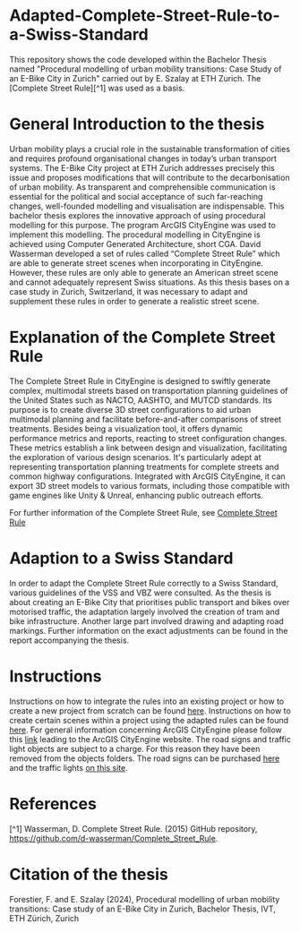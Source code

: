 # Adapted-Complete-Street-Rule-to-a-Swiss-Standard
This repository shows the code developed within the Bachelor Thesis named "Procedural modelling of urban mobility transitions: Case Study of an E-Bike City in Zurich" carried out by E. Szalay at ETH Zurich. The [Complete Street Rule][^1] was used as a basis.

# General Introduction to the thesis 
Urban mobility plays a crucial role in the sustainable transformation of cities and requires profound organisational changes in today’s urban transport systems. The E-Bike City project at ETH Zurich addresses precisely this issue and proposes modifications that will contribute to the decarbonisation of urban mobility. As transparent and comprehensible communication is essential for the political and social acceptance of such far-reaching changes, well-founded modelling and visualisation are indispensable. This bachelor thesis explores the innovative approach of using procedural modelling for this purpose. The program ArcGIS CityEngine was used to implement this modelling. The procedural modelling in CityEngine is achieved using Computer Generated Architecture, short CGA. David Wasserman developed a set of rules called “Complete Street Rule” which are able to generate street scenes when incorporating in CityEngine. However, these rules are only able to generate an American street scene and cannot adequately represent Swiss situations. As this thesis bases on a case study in Zurich, Switzerland, it was necessary to adapt and supplement these rules in order to generate a realistic street scene.

# Explanation of the Complete Street Rule
The Complete Street Rule in CityEngine is designed to swiftly generate complex, multimodal streets based on transportation planning guidelines of the United States such as NACTO, AASHTO, and MUTCD standards. Its purpose is to create diverse 3D street configurations to aid urban multimodal planning and facilitate before-and-after comparisons of street treatments. Besides being a visualization tool, it offers dynamic performance metrics and reports, reacting to street configuration changes. These metrics establish a link between design and visualization, facilitating the exploration of various design scenarios. It's particularly adept at representing transportation planning treatments for complete streets and common highway configurations. Integrated with ArcGIS CityEngine, it can export 3D street models to various formats, including those compatible with game engines like Unity & Unreal, enhancing public outreach efforts. 

For further information of the Complete Street Rule, see [Complete Street Rule](https://github.com/d-wasserman/Complete_Street_Rule)

# Adaption to a Swiss Standard
In order to adapt the Complete Street Rule correctly to a Swiss Standard, various guidelines of the VSS and VBZ were consulted. As the thesis is about creating an E-Bike City that prioritises public transport and bikes over motorised traffic, the adaptation largely involved the creation of tram and bike infrastructure. Another large part involved drawing and adapting road markings. Further information on the exact adjustments can be found in the report accompanying the thesis.

# Instructions
Instructions on how to integrate the rules into an existing project or how to create a new project from scratch can be found [here](Instructions.md). Instructions on how to create certain scenes within a project using the adapted rules can be found [here](Scene_Instructions.md). For general information concerning ArcGIS CityEngine please follow this [link](https://doc.arcgis.com/en/cityengine/latest/help/cityengine-help-intro.htm) leading to the ArcGIS CityEngine website. The road signs and traffic light objects are subject to a charge. For this reason they have been removed from the objects folders. The road signs can be purchased [here](https://www.unrealengine.com/marketplace/en-US/product/european-collection-swiss-traffic-signs-vol-1?sessionInvalidated=true) and the traffic lights [on this site](https://www.unrealengine.com/marketplace/en-US/product/smart-traffic-light).

# References
[^1] Wasserman, D. Complete Street Rule. (2015) GitHub repository, https://github.com/d-wasserman/Complete_Street_Rule.
# Citation of the thesis
Forestier, F. and E. Szalay (2024), Procedural modelling of urban mobility transitions: Case study of an E-Bike City in Zurich, Bachelor Thesis, IVT, ETH Zürich, Zurich

